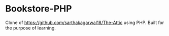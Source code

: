 # Bookstore-PHP
Clone of https://github.com/sarthakagarwal18/The-Attic using PHP. Built for the purpose of learning.
